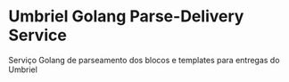 # Umbriel Golang Parse-Delivery Service
Serviço Golang de parseamento dos blocos e templates para entregas do Umbriel
